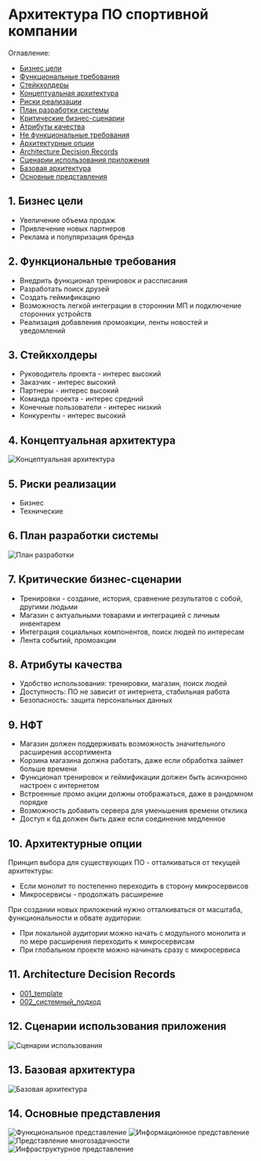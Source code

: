 # Архитектура ПО спортивной компании

Оглавление:
* [Бизнес цели](#bussiness)
* [Функциональные требования](#functions)
* [Стейкхолдеры](#stakeholders)
* [Концептуальная архитектура](#concept)
* [Риски реализации](#risks)
* [План разработки системы](#plan)
* [Критические бизнес-сценарии](#scenarios)
* [Атрибуты качества](#attributes)
* [Не функциональные требования](#nonfunctions)
* [Архитектурные опции](#options)
* [Architecture Decision Records](#adr)
* [Сценарии использования приложения](#use)
* [Базовая архитектура](#basicarc)
* [Основные представления](#presentations)

## <a name="bussiness"></a> 1. Бизнес цели
* Увеличение объема продаж
* Привлечение новых партнеров
* Реклама и популяризация бренда

## <a name="functions"></a> 2. Функциональные требования
* Внедрить функционал тренировок и рассписания
* Разработать поиск друзей
* Создать геймификацию
* Возможность легкой интеграции в стороннии МП и подключение сторонних устройств
* Реализация добавления промоакции, ленты новостей и уведомлений

## <a name="stakeholders"></a> 3. Стейкхолдеры
* Руководитель проекта - интерес высокий
* Заказчик - интерес высокий
* Партнеры - интерес высокий
* Команда проекта - интерес средний
* Конечные пользователи - интерес низкий
* Конкуренты - интерес высокий
 
## <a name="concept"></a> 4. Концептуальная архитектура  
 ![Концептуальная архитектура](pics/concept.png)

## <a name="risks"></a> 5. Риски реализации
- Бизнес
- Технические

## <a name="plan"></a> 6. План разработки системы
   ![План разработки](pics/development.png)

## <a name="scenarios"></a> 7. Критические бизнес-сценарии
* Тренировки - создание, история, сравнение результатов с собой, другими людьми
* Магазин с актуальными товарами и интеграцией с личным инвентарем
* Интеграция социальных компонентов, поиск людей по интересам
* Лента событий, промоакции

## <a name="attributes"></a> 8. Атрибуты качества
* Удобство использования: тренировки, магазин, поиск людей
* Доступность: ПО не зависит от интернета, стабильная работа
* Безопасность: защита персональных данных

## <a name="nonfunctions"></a> 9. НФТ
* Магазин должен поддерживать возможность значительного расширения ассортимента
* Корзина магазина должна работать, даже если обработка займет больше времени
* Функционал тренировок и геймификации должен быть асинхронно настроен с интернетом
* Встроенные промо акции должны отображаться, даже в рандомном порядке
* Возможность добавить сервера для уменьшения времени отклика
* Доступ к бд должен быть даже если соединение медленное

## <a name="options"></a> 10. Архитектурные опции
Принцип выбора для существующих ПО - отталкиваться от текущей архитектуры:
* Если монолит то постепенно переходить в сторону микросервисов
* Микросервисы - продолжать расширение

При создании новых приложений нужно отталкиваться от масштаба, функциональности и обвате аудитории:
* При локальной аудитории можно начать с модульного монолита и по мере расширения переходить к микросервисам
* При глобальном проекте можно начинать сразу с микросервиса

## <a name="adr"></a> 11. Architecture Decision Records
* [001_template](ADR/001_template.md)
* [002_системный_подход](ADR/002_approach.md)
  
## <a name="use"></a> 12. Сценарии использования приложения
![Сценарии использования](pics/use.jpg)

## <a name="basicarc"></a> 13. Базовая архитектура
![Базовая архитектура](pics/basic.png)

## <a name="presentations"></a> 14. Основные представления
![Функциональное представление](pics/functional.png)
![Информационное представление](pics/information.png)
![Представление многозадачности](pics/concurency.png)
![Инфраструктурное представление](pics/infra.png)

 


 



